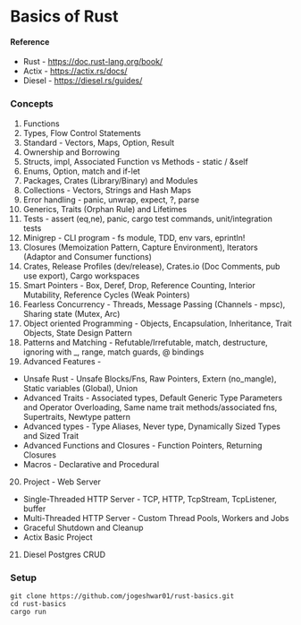 # Basics of Rust

#### Reference

- Rust - https://doc.rust-lang.org/book/
- Actix - https://actix.rs/docs/
- Diesel - https://diesel.rs/guides/

### Concepts

1. Functions
2. Types, Flow Control Statements
3. Standard - Vectors, Maps, Option, Result
4. Ownership and Borrowing
5. Structs, impl, Associated Function vs Methods - static / &self
6. Enums, Option, match and if-let
7. Packages, Crates (Library/Binary) and Modules
8. Collections - Vectors, Strings and Hash Maps
9. Error handling - panic, unwrap, expect, ?, parse
10. Generics, Traits (Orphan Rule) and Lifetimes
11. Tests - assert (eq,ne), panic, cargo test commands, unit/integration tests
12. Minigrep - CLI program - fs module, TDD, env vars, eprintln!
13. Closures (Memoization Pattern, Capture Environment), Iterators (Adaptor and Consumer functions)
14. Crates, Release Profiles (dev/release), Crates.io (Doc Comments, pub use export), Cargo workspaces
15. Smart Pointers - Box, Deref, Drop, Reference Counting, Interior Mutability, Reference Cycles (Weak Pointers)
16. Fearless Concurrency - Threads, Message Passing (Channels - mpsc), Sharing state (Mutex, Arc)
17. Object oriented Programming - Objects, Encapsulation, Inheritance, Trait Objects, State Design Pattern
18. Patterns and Matching - Refutable/Irrefutable, match, destructure, ignoring with \_, range, match guards, @ bindings
19. Advanced Features -

- Unsafe Rust - Unsafe Blocks/Fns, Raw Pointers, Extern (no_mangle), Static variables (Global), Union
- Advanced Traits - Associated types, Default Generic Type Parameters and Operator Overloading, Same name trait methods/associated fns, Supertraits, Newtype pattern
- Advanced types - Type Aliases, Never type, Dynamically Sized Types and Sized Trait
- Advanced Functions and Closures - Function Pointers, Returning Closures
- Macros - Declarative and Procedural

20. Project - Web Server

- Single-Threaded HTTP Server - TCP, HTTP, TcpStream, TcpListener, buffer
- Multi-Threaded HTTP Server - Custom Thread Pools, Workers and Jobs
- Graceful Shutdown and Cleanup
- Actix Basic Project

21. Diesel Postgres CRUD

### Setup

```
git clone https://github.com/jogeshwar01/rust-basics.git
cd rust-basics
cargo run
```
